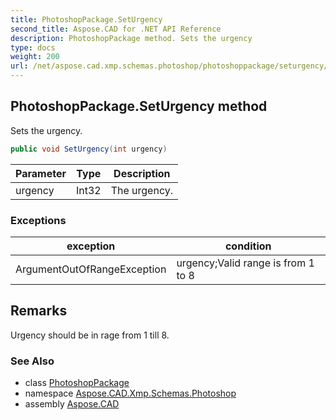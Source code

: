 ```yaml
---
title: PhotoshopPackage.SetUrgency
second_title: Aspose.CAD for .NET API Reference
description: PhotoshopPackage method. Sets the urgency
type: docs
weight: 200
url: /net/aspose.cad.xmp.schemas.photoshop/photoshoppackage/seturgency/
---
```

## PhotoshopPackage.SetUrgency method

Sets the urgency.

```csharp
public void SetUrgency(int urgency)
```

| Parameter | Type | Description |
| --- | --- | --- |
| urgency | Int32 | The urgency. |

### Exceptions

| exception | condition |
| --- | --- |
| ArgumentOutOfRangeException | urgency;Valid range is from 1 to 8 |

## Remarks

Urgency should be in rage from 1 till 8.

### See Also

* class [PhotoshopPackage](../)
* namespace [Aspose.CAD.Xmp.Schemas.Photoshop](../../photoshoppackage/)
* assembly [Aspose.CAD](../../../)


